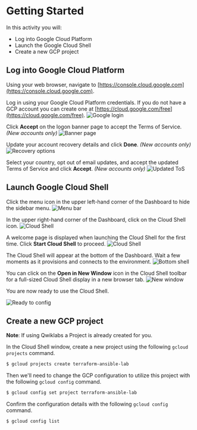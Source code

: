 # Getting Started

In this activity you will:

* Log into Google Cloud Platform
* Launch the Google Cloud Shell
* Create a new GCP project

## Log into Google Cloud Platform

Using your web browser, navigate to [https://console.cloud.google.com](https://console.cloud.google.com).

Log in using your Google Cloud Platform credentials.  If you do not have a GCP account you can create one at [https://cloud.google.com/free](https://cloud.google.com/free).
![Google login](img/gcp-login.png)

Click __Accept__ on the logon banner page to accept the Terms of Service. *(New accounts only)*
![Banner page](img/banner-page.png)

Update your account recovery details and click __Done__. *(New accounts only)*
![Recovery options](img/recovery.png)

Select your country, opt out of email updates, and accept the updated Terms of Service and click __Accept__. *(New accounts only)*
![Updated ToS](img/updated-tos.png)

## Launch Google Cloud Shell

Click the menu icon in the upper left-hand corner of the Dashboard to hide the sidebar menu.
![Menu bar](img/menu.png)

In the upper right-hand corner of the Dashboard, click on the Cloud Shell icon.
![Cloud Shell](img/cloud-shell.png)

A welcome page is displayed when launching the Cloud Shell for the first time. Click __Start Cloud Shell__ to proceed.
![Cloud Shell](img/cs-intro.png)

The Cloud Shell will appear at the bottom of the Dashboard.  Wait a few moments as it provisions and connects to the environment.
![Bottom shell](img/bottom-shell.png)

You can click on the __Open in New Window__ icon in the Cloud Shell toolbar for a full-sized Cloud Shell display in a new browser tab.
![New window](img/new-window.png)

You are now ready to use the Cloud Shell.

![Ready to config](img/ready-to-config.png)

## Create a new GCP project
**Note**: If using Qwiklabs a Project is already created for you.

In the Cloud Shell window, create a new project using the following `gcloud projects` command.

```bash
$ gcloud projects create terraform-ansible-lab
```

Then we'll need to change the GCP configuration to utilize this project with the following `gcloud config` command.

```bash
$ gcloud config set project terraform-ansible-lab
```

Confirm the configuration details with the following `gcloud config` command.

```bash
$ gcloud config list
```
